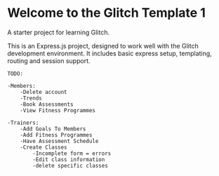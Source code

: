 Welcome to the Glitch Template 1
================================

A starter project for learning Glitch.

This is an Express.js project, designed to work well with the Glitch development environment.
It includes basic express setup, templating, routing and session support.


    TODO:

    -Members:
        -Delete account
        -Trends
        -Book Assessments
        -View Fitness Programmes

    -Trainers:
        -Add Goals To Members
        -Add Fitness Programmes
        -Have Assessment Schedule
        -Create Classes
            -Incomplete form = errors
            -Edit class information
            -delete specific classes